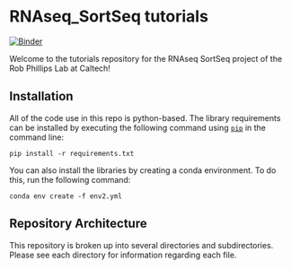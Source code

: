 # RNAseq_SortSeq tutorials 

[![Binder](https://mybinder.org/badge_logo.svg)](https://mybinder.org/v2/gh/RPGroup-PBoC/RNAseq_SortSeq/tutorials)


Welcome to the tutorials repository for the RNAseq SortSeq project of the Rob Phillips Lab at Caltech! 


## Installation


All of the code use in this repo is python-based.
The library requirements can be installed by executing the following command using
[`pip`](pypi.org/project/pip) in the command line:

``` pip install -r requirements.txt ```

You can also install the libraries by creating a conda environment.
To do this, run the following command: 

```conda env create -f env2.yml```

## Repository Architecture
This repository is broken up into several directories and subdirectories. Please
see each directory for information regarding each file. 
